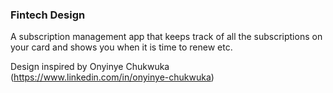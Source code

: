 ### Fintech Design

A subscription management app that keeps track of all the subscriptions on your card and shows you when it is time to renew etc.

Design inspired by Onyinye Chukwuka (https://www.linkedin.com/in/onyinye-chukwuka)